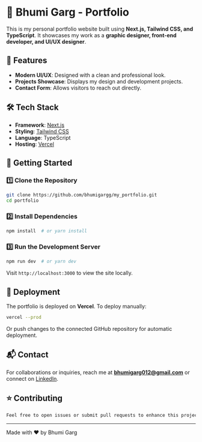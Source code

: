 # 🚀 Bhumi Garg - Portfolio

This is my personal portfolio website built using **Next.js, Tailwind CSS, and TypeScript**. It showcases my work as a **graphic designer, front-end developer, and UI/UX designer**.

## 🌟 Features
- **Modern UI/UX**: Designed with a clean and professional look.
- **Projects Showcase**: Displays my design and development projects.
- **Contact Form**: Allows visitors to reach out directly.

## 🛠️ Tech Stack
- **Framework**: [Next.js](https://nextjs.org/)
- **Styling**: [Tailwind CSS](https://tailwindcss.com/)
- **Language**: TypeScript
- **Hosting**: [Vercel](https://vercel.com/)

## 🚀 Getting Started
### 1️⃣ Clone the Repository
```bash
git clone https://github.com/bhumigargg/my_portfolio.git
cd portfolio
```

### 2️⃣ Install Dependencies
```bash
npm install  # or yarn install
```

### 3️⃣ Run the Development Server
```bash
npm run dev  # or yarn dev
```
Visit `http://localhost:3000` to view the site locally.

## 🚀 Deployment
The portfolio is deployed on **Vercel**. To deploy manually:
```bash
vercel --prod
```
Or push changes to the connected GitHub repository for automatic deployment.

## 📬 Contact
For collaborations or inquiries, reach me at **[bhumigarg012@gmail.com](mailto:bhumigarg012@gmail.com)** or connect on [LinkedIn](https://www.linkedin.com/in/bhumi-garg-0437a7295/).

## ⭐ Contributing
```md
Feel free to open issues or submit pull requests to enhance this project!
```

---
Made with ❤️ by Bhumi Garg


